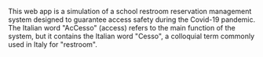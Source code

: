 This web app is a simulation of a school restroom reservation management system designed to guarantee access safety during the Covid-19 pandemic.<br>
The Italian word "AcCesso" (access) refers to the main function of the system, but it contains the Italian word "Cesso", a colloquial term commonly used in Italy for "restroom".
